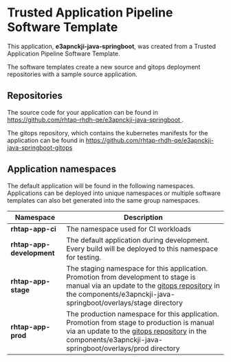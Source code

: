 # Trusted Application Pipeline Software Template

This application, **e3apnckji-java-springboot**, was created from a Trusted Application Pipeline Software Template.

The software templates create a new source and gitops deployment repositories with a sample source application. 

## Repositories

The source code for your application can be found in [https://github.com/rhtap-rhdh-qe/e3apnckji-java-springboot ](https://github.com/rhtap-rhdh-qe/e3apnckji-java-springboot ).
 
The gitops repository, which contains the kubernetes manifests for the application can be found in 
[https://github.com/rhtap-rhdh-qe/e3apnckji-java-springboot-gitops ](https://github.com/rhtap-rhdh-qe/e3apnckji-java-springboot-gitops ) 

## Application namespaces 

The default application will be found in the following namespaces. Applications can be deployed into unique namespaces or multiple software templates can also bet generated into the same group namespaces.  

|  Namespace   |  Description   |  
| -------- | -------- |
| **rhtap-app-ci** | The namespace used for CI workloads |
| **rhtap-app-development** | The default application during development. Every build will be deployed to this namespace for testing. |
| **rhtap-app-stage** | The staging namespace for this application. Promotion from development to stage is manual via an update to the [gitops repository](https://github.com/rhtap-rhdh-qe/e3apnckji-java-springboot-gitops ) in the components/e3apnckji-java-springboot/overlays/stage directory |
| **rhtap-app-prod** | The production namespace for this application. Promotion from stage to production is manual via an update to the [gitops repository](https://github.com/rhtap-rhdh-qe/e3apnckji-java-springboot-gitops ) in the components/e3apnckji-java-springboot/overlays/prod directory |